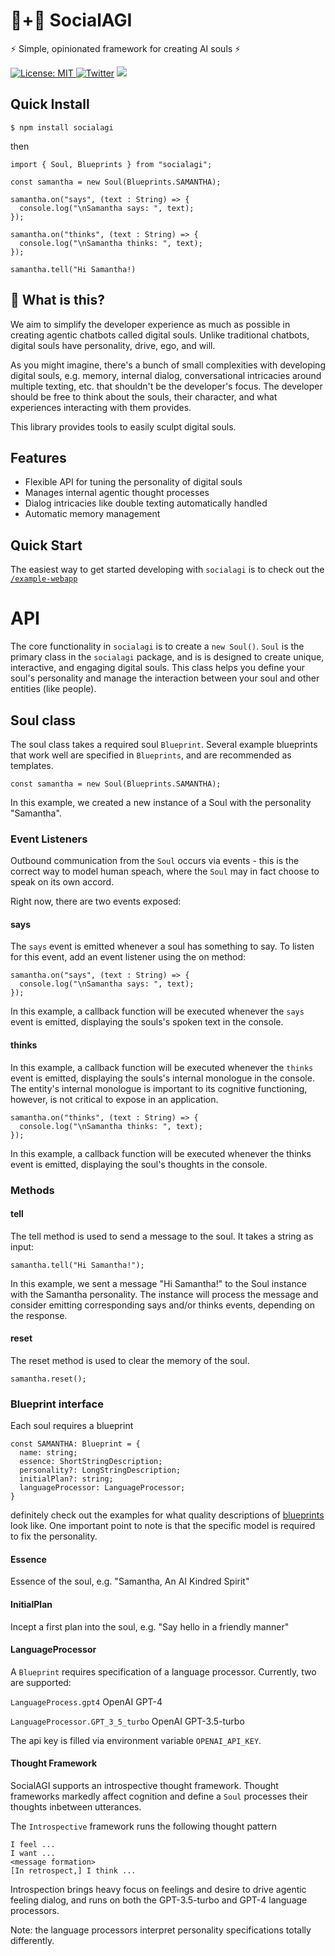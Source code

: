 # 🤖+👱 SocialAGI

⚡ Simple, opinionated framework for creating AI souls ⚡

[![License: MIT](https://img.shields.io/badge/License-MIT-yellow.svg) ![Twitter](https://img.shields.io/twitter/url/https/twitter.com/socialagi.svg?style=social&label=Follow%20%40socialagi)](https://twitter.com/socialagi) [![](https://dcbadge.vercel.app/api/server/FCPcCUbw3p?compact=true&style=flat)](https://discord.gg/FCPcCUbw3p)

## Quick Install

```$ npm install socialagi```

then

```npm
import { Soul, Blueprints } from "socialagi";

const samantha = new Soul(Blueprints.SAMANTHA);

samantha.on("says", (text : String) => {
  console.log("\nSamantha says: ", text);
});

samantha.on("thinks", (text : String) => {
  console.log("\nSamantha thinks: ", text);
});

samantha.tell("Hi Samantha!)
```

## 🤔 What is this?

We aim to simplify the developer experience as much as possible in creating agentic chatbots called digital souls. Unlike traditional chatbots, digital souls have personality, drive, ego, and will. 

As you might imagine, there's a bunch of small complexities with developing digital souls, e.g. memory, internal dialog, conversational intricacies around multiple texting, etc. that shouldn't be the developer's focus. The developer should be free to think about the souls, their character, and what experiences interacting with them provides.

This library provides tools to easily sculpt digital souls.

## Features

- Flexible API for tuning the personality of digital souls
- Manages internal agentic thought processes
- Dialog intricacies like double texting automatically handled
- Automatic memory management

## Quick Start

The easiest way to get started developing with `socialagi` is to check out the [`/example-webapp`](https://github.com/opensouls/socialagi-ex-webapp)

# API

The core functionality in `socialagi` is to create a `new Soul()`. `Soul` is the primary class in the `socialagi` package, and is is designed to create unique, interactive, and engaging digital souls. This class helps you define your soul's personality and manage the interaction between your soul and other entities (like people).

## Soul class

The soul class takes a required soul `Blueprint`. Several example blueprints that work well are specified in `Blueprints`, and are recommended as templates.

```npm
const samantha = new Soul(Blueprints.SAMANTHA);
```

In this example, we created a new instance of a Soul with the personality "Samantha".

### Event Listeners

Outbound communication from the `Soul` occurs via events - this is the correct way to model human speach, where the `Soul` may in fact choose to speak on its own accord.  

Right now, there are two events exposed:

#### says

The `says` event is emitted whenever a soul has something to say. To listen for this event, add an event listener using the on method:

```npm
samantha.on("says", (text : String) => {
  console.log("\nSamantha says: ", text);
});
```

In this example, a callback function will be executed whenever the `says` event is emitted, displaying the souls's spoken text in the console.

#### thinks

In this example, a callback function will be executed whenever the `thinks` event is emitted, displaying the souls's internal monologue in the console. The entity's internal monologue is important to its cognitive functioning, however, is not critical to expose in an application.

```npm
samantha.on("thinks", (text : String) => {
  console.log("\nSamantha thinks: ", text);
});
```
In this example, a callback function will be executed whenever the thinks event is emitted, displaying the soul's thoughts in the console.


### Methods

#### tell
The tell method is used to send a message to the soul. It takes a string as input:

```npm
samantha.tell("Hi Samantha!");
```
In this example, we sent a message "Hi Samantha!" to the Soul instance with the Samantha personality. The instance will process the message and consider emitting corresponding says and/or thinks events, depending on the response.

#### reset
The reset method is used to clear the memory of the soul.

```npm
samantha.reset();
```

### Blueprint interface

Each soul requires a blueprint

```npm
const SAMANTHA: Blueprint = {
  name: string;
  essence: ShortStringDescription;
  personality?: LongStringDescription;
  initialPlan?: string;
  languageProcessor: LanguageProcessor;
}
```
definitely check out the examples for what quality descriptions of [blueprints](https://github.com/opensouls/SocialAGI/blob/main/core/src/blueprint.ts) look like. One important point to note is that the specific model is required to fix the personality.

#### Essence

Essence of the soul, e.g. "Samantha, An AI Kindred Spirit"

#### InitialPlan

Incept a first plan into the soul, e.g. "Say hello in a friendly manner"

#### LanguageProcessor

A `Blueprint` requires specification of a language processor. Currently, two are supported:

`LanguageProcess.gpt4` OpenAI GPT-4

`LanguageProcessor.GPT_3_5_turbo` OpenAI GPT-3.5-turbo

The api key is filled via environment variable `OPENAI_API_KEY`.

#### Thought Framework

SocialAGI supports an introspective thought framework. Thought frameworks markedly affect cognition and define a `Soul` processes their thoughts inbetween utterances.


The `Introspective` framework runs the following thought pattern

```
I feel ...
I want ...
<message formation>
[In retrospect,] I think ...
```

Introspection brings heavy focus on feelings and desire to drive agentic feeling dialog, and runs on both the GPT-3.5-turbo and GPT-4 language processors.

Note: the language processors interpret personality specifications totally differently.
